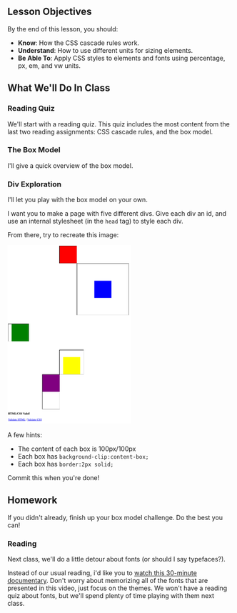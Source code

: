 ## Lesson Objectives
By the end of this lesson, you should:
- **Know**: How the CSS cascade rules work.
- **Understand**: How to use different units for sizing elements.
- **Be Able To**: Apply CSS styles to elements and fonts using percentage, px, em, and vw units.

## What We'll Do In Class

### Reading Quiz
We'll start with a reading quiz. This quiz includes the most content from the
last two reading assignments: CSS cascade rules, and the box model.

### The Box Model
I'll give a quick overview of the box model.

### Div Exploration
I'll let you play with the box model on your own.

I want you to make a page with five different divs. Give each div an id,
and use an internal stylesheet (in the `head` tag) to style each div.

From there, try to recreate this image:

<img src="../images/box_model_challenge.png" alt="box model challenge" style="height:400px">

A few hints:
- The content of each box is 100px/100px
- Each box has `background-clip:content-box;`
- Each box has `border:2px solid;`

Commit this when you're done!

## Homework
If you didn't already, finish up your box model challenge. Do the best you can!

### Reading
Next class, we'll do a little detour about fonts (or should I say typefaces?).

Instead of our usual reading, i'd like you to [watch this 30-minute documentary](https://www.youtube.com/watch?v=WVfRxFwVHQc). Don't worry about memorizing all of the fonts that are presented in this video, just focus on the themes. We won't have a reading quiz about fonts, but we'll spend plenty of time playing with them next class.

